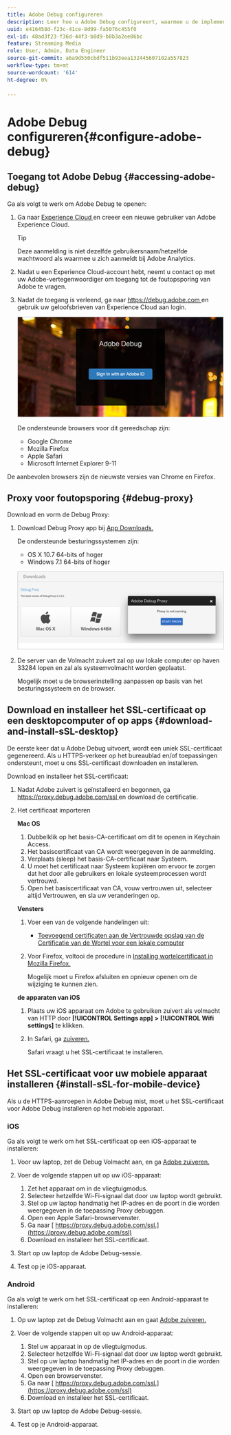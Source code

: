 ```yaml
---
title: Adobe Debug configureren
description: Leer hoe u Adobe Debug configureert, waarmee u de implementatie van Media SDK kunt oplossen.
uuid: e416458d-f23c-41ce-8d99-fa5076c455f0
exl-id: 48ad3f23-f36d-44f3-b8d9-b0b3a2ee06bc
feature: Streaming Media
role: User, Admin, Data Engineer
source-git-commit: a6a9d550cbdf511b93eea132445607102a557823
workflow-type: tm+mt
source-wordcount: '614'
ht-degree: 0%

---
```


# Adobe Debug configureren{#configure-adobe-debug}

## Toegang tot Adobe Debug {#accessing-adobe-debug}

Ga als volgt te werk om Adobe Debug te openen:

1. Ga naar [ Experience Cloud ](https://www.marketing.adobe.com/) en creeer een nieuwe gebruiker van Adobe Experience Cloud.

   >[!TIP]
   >
   >Deze aanmelding is niet dezelfde gebruikersnaam/hetzelfde wachtwoord als waarmee u zich aanmeldt bij Adobe Analytics.

1. Nadat u een Experience Cloud-account hebt, neemt u contact op met uw Adobe-vertegenwoordiger om toegang tot de foutopsporing van Adobe te vragen.
1. Nadat de toegang is verleend, ga naar [ https://debug.adobe.com ](https://debug.adobe.com) en gebruik uw geloofsbrieven van Experience Cloud aan login.

   ![](assets/adobe-debug-login.png)

   De ondersteunde browsers voor dit gereedschap zijn:
   * Google Chrome
   * Mozilla Firefox
   * Apple Safari
   * Microsoft Internet Explorer 9-11

De aanbevolen browsers zijn de nieuwste versies van Chrome en Firefox.

## Proxy voor foutopsporing {#debug-proxy}

Download en vorm de Debug Proxy:

1. Download Debug Proxy app bij [ App Downloads.](https://debug.adobe.com/#/downloads)

   De ondersteunde besturingssystemen zijn:
   * OS X 10.7 64-bits of hoger
   * Windows 7.1 64-bits of hoger

   ![](assets/debug-proxy-app.png)

1. De server van de Volmacht zuivert zal op uw lokale computer op haven 33284 lopen en zal als systeemvolmacht worden geplaatst.

   Mogelijk moet u de browserinstelling aanpassen op basis van het besturingssysteem en de browser.

## Download en installeer het SSL-certificaat op een desktopcomputer of op apps {#download-and-install-sSL-desktop}

De eerste keer dat u Adobe Debug uitvoert, wordt een uniek SSL-certificaat gegenereerd. Als u HTTPS-verkeer op het bureaublad en/of toepassingen ondersteunt, moet u ons SSL-certificaat downloaden en installeren.

Download en installeer het SSL-certificaat:

1. Nadat Adobe zuivert is geïnstalleerd en begonnen, ga [ https://proxy.debug.adobe.com/ssl ](https://proxy.debug.adobe.com/ssl) en download de certificatie.
1. Het certificaat importeren

   **Mac OS**
   1. Dubbelklik op het basis-CA-certificaat om dit te openen in Keychain Access.
   1. Het basiscertificaat van CA wordt weergegeven in de aanmelding.
   1. Verplaats (sleep) het basis-CA-certificaat naar Systeem.
   1. U moet het certificaat naar Systeem kopiëren om ervoor te zorgen dat het door alle gebruikers en lokale systeemprocessen wordt vertrouwd.
   1. Open het basiscertificaat van CA, vouw vertrouwen uit, selecteer altijd Vertrouwen, en sla uw veranderingen op.

   **Vensters**
   1. Voer een van de volgende handelingen uit:

      * [ Toevoegend certificaten aan de Vertrouwde opslag van de Certificatie van de Wortel voor een lokale computer ](https://technet.microsoft.com/en-us/library/cc754841.aspx#BKMK_addlocal)

   1. Voor Firefox, voltooi de procedure in [ Installing wortelcertificaat in Mozilla Firefox.](https://wiki.wmtransfer.com/projects/webmoney/wiki/Installing_root_certificate_in_Mozilla_Firefox)

      Mogelijk moet u Firefox afsluiten en opnieuw openen om de wijziging te kunnen zien.

   **de apparaten van iOS**
   1. Plaats uw iOS apparaat om Adobe te gebruiken zuivert als volmacht van HTTP door **[!UICONTROL Settings app]** **>** **[!UICONTROL Wifi settings]** te klikken.

   1. In Safari, ga [ zuiveren.](https://proxy.debug.adobe.com/ssl)

      Safari vraagt u het SSL-certificaat te installeren.

## Het SSL-certificaat voor uw mobiele apparaat installeren {#install-sSL-for-mobile-device}

Als u de HTTPS-aanroepen in Adobe Debug mist, moet u het SSL-certificaat voor Adobe Debug installeren op het mobiele apparaat.

### iOS

Ga als volgt te werk om het SSL-certificaat op een iOS-apparaat te installeren:

1. Voor uw laptop, zet de Debug Volmacht aan, en ga [ Adobe zuiveren.](https://debug.adobe.com)
1. Voer de volgende stappen uit op uw iOS-apparaat:
   1. Zet het apparaat om in de vliegtuigmodus.
   1. Selecteer hetzelfde Wi-Fi-signaal dat door uw laptop wordt gebruikt.
   1. Stel op uw laptop handmatig het IP-adres en de poort in die worden weergegeven in de toepassing Proxy debuggen.
   1. Open een Apple Safari-browservenster.
   1. Ga naar [ https://proxy.debug.adobe.com/ssl.](https://proxy.debug.adobe.com/ssl)
   1. Download en installeer het SSL-certificaat.

1. Start op uw laptop de Adobe Debug-sessie.
1. Test op je iOS-apparaat.

### Android

Ga als volgt te werk om het SSL-certificaat op een Android-apparaat te installeren:

1. Op uw laptop zet de Debug Volmacht aan en gaat [ Adobe zuiveren.](https://debug.adobe.com)
1. Voer de volgende stappen uit op uw Android-apparaat:
   1. Stel uw apparaat in op de vliegtuigmodus.
   1. Selecteer hetzelfde Wi-Fi-signaal dat door uw laptop wordt gebruikt.
   1. Stel op uw laptop handmatig het IP-adres en de poort in die worden weergegeven in de toepassing Proxy debuggen.
   1. Open een browservenster.
   1. Ga naar [ https://proxy.debug.adobe.com/ssl.](https://proxy.debug.adobe.com/ssl)
   1. Download en installeer het SSL-certificaat.

1. Start op uw laptop de Adobe Debug-sessie.
1. Test op je Android-apparaat.
